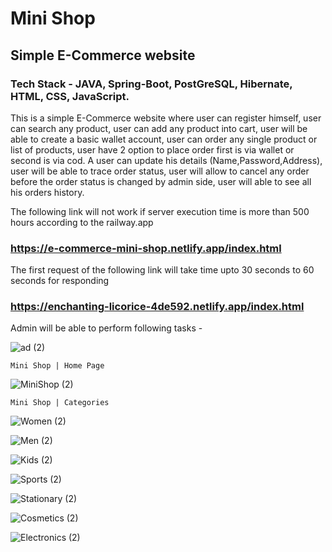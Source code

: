 # Mini Shop

## Simple E-Commerce website 

### Tech Stack - JAVA, Spring-Boot, PostGreSQL, Hibernate, HTML, CSS, JavaScript.

This is a simple E-Commerce website where user can register himself, user can search any product, user can add any product into cart, user will be able to create a basic wallet account, user can order any single product or list of products, user have 2 option to place order first is via wallet or second is via cod.
A user can update his details (Name,Password,Address), user will be able to trace order status, user will allow to cancel any order before the order status is  changed by admin side, user will able to see all his orders history.

The following link will not work if server execution time is more than 500 hours according to the railway.app

### https://e-commerce-mini-shop.netlify.app/index.html

The first request of the following link will take time upto 30 seconds to 60 seconds for responding

### https://enchanting-licorice-4de592.netlify.app/index.html

Admin will be able to perform following tasks -

![ad (2)](https://user-images.githubusercontent.com/100134407/211131278-9eeb22fc-51ef-4412-8db0-f7922136d65b.PNG)


`Mini Shop | Home Page`

![MiniShop (2)](https://user-images.githubusercontent.com/100134407/211047908-76d5b86e-235d-4154-916a-7b29640554ee.PNG)

`Mini Shop | Categories`

![Women (2)](https://user-images.githubusercontent.com/100134407/211048159-014b22a8-af5a-431f-b6c3-5021b3a8eb5b.PNG)

![Men (2)](https://user-images.githubusercontent.com/100134407/211048304-32cc0176-4649-4464-80ef-a59a1dd3b57a.PNG)

![Kids (2)](https://user-images.githubusercontent.com/100134407/211048409-026cb2fa-979e-4ad4-ad15-4df8050c6ba4.PNG)

![Sports (2)](https://user-images.githubusercontent.com/100134407/211048537-de59f4b4-e2ff-49c9-b728-c73140ddfe00.PNG)

![Stationary (2)](https://user-images.githubusercontent.com/100134407/211048890-3243d2b6-c1da-4a41-85fd-0ad8ffcebc30.PNG)

![Cosmetics (2)](https://user-images.githubusercontent.com/100134407/211048996-25849e6e-4f65-41fd-aa86-8e2971b640d7.PNG)

![Electronics (2)](https://user-images.githubusercontent.com/100134407/211049137-c19e47d8-e0ff-4477-bcfd-381f2fed2dcf.PNG)
